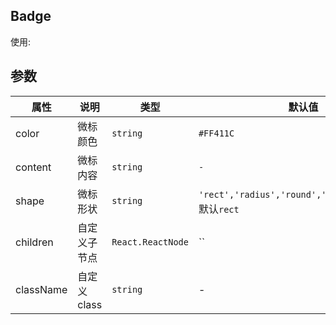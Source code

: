 ## Badge

使用:

<code src="./demo.tsx"></code>

## 参数

| 属性      | 说明         | 类型              | 默认值                                                |
| --------- | ------------ | ----------------- | ----------------------------------------------------- |
| color     | 微标颜色     | `string`          | `#FF411C`                                             |
| content   | 微标内容     | `string`          | `-`                                                   |
| shape     | 微标形状     | `string`          | `'rect','radius','round','circle','leaf'`，默认`rect` |
| children  | 自定义子节点 | `React.ReactNode` | ``                                                    |
| className | 自定义 class | `string`          | -                                                     |
